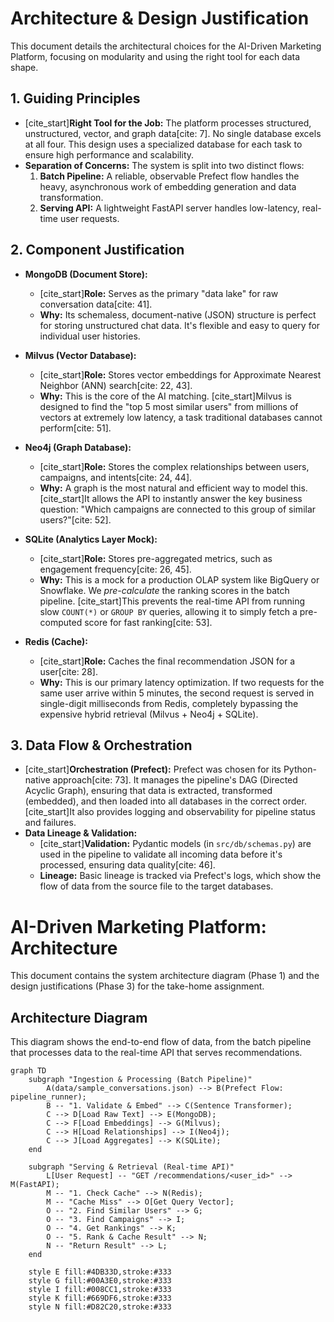 # Architecture & Design Justification

This document details the architectural choices for the AI-Driven Marketing Platform, focusing on modularity and using the right tool for each data shape.

## 1. Guiding Principles

* [cite_start]**Right Tool for the Job:** The platform processes structured, unstructured, vector, and graph data[cite: 7]. No single database excels at all four. This design uses a specialized database for each task to ensure high performance and scalability.
* **Separation of Concerns:** The system is split into two distinct flows:
    1.  **Batch Pipeline:** A reliable, observable Prefect flow handles the heavy, asynchronous work of embedding generation and data transformation.
    2.  **Serving API:** A lightweight FastAPI server handles low-latency, real-time user requests.

## 2. Component Justification

* **MongoDB (Document Store):**
    * [cite_start]**Role:** Serves as the primary "data lake" for raw conversation data[cite: 41].
    * **Why:** Its schemaless, document-native (JSON) structure is perfect for storing unstructured chat data. It's flexible and easy to query for individual user histories.

* **Milvus (Vector Database):**
    * [cite_start]**Role:** Stores vector embeddings for Approximate Nearest Neighbor (ANN) search[cite: 22, 43].
    * **Why:** This is the core of the AI matching. [cite_start]Milvus is designed to find the "top 5 most similar users" from millions of vectors at extremely low latency, a task traditional databases cannot perform[cite: 51].

* **Neo4j (Graph Database):**
    * [cite_start]**Role:** Stores the complex relationships between users, campaigns, and intents[cite: 24, 44].
    * **Why:** A graph is the most natural and efficient way to model this. [cite_start]It allows the API to instantly answer the key business question: "Which campaigns are connected to this group of similar users?"[cite: 52].

* **SQLite (Analytics Layer Mock):**
    * [cite_start]**Role:** Stores pre-aggregated metrics, such as engagement frequency[cite: 26, 45].
    * **Why:** This is a mock for a production OLAP system like BigQuery or Snowflake. We *pre-calculate* the ranking scores in the batch pipeline. [cite_start]This prevents the real-time API from running slow `COUNT(*)` or `GROUP BY` queries, allowing it to simply fetch a pre-computed score for fast ranking[cite: 53].

* **Redis (Cache):**
    * [cite_start]**Role:** Caches the final recommendation JSON for a user[cite: 28].
    * **Why:** This is our primary latency optimization. If two requests for the same user arrive within 5 minutes, the second request is served in single-digit milliseconds from Redis, completely bypassing the expensive hybrid retrieval (Milvus + Neo4j + SQLite).

## 3. Data Flow & Orchestration

* [cite_start]**Orchestration (Prefect):** Prefect was chosen for its Python-native approach[cite: 73]. It manages the pipeline's DAG (Directed Acyclic Graph), ensuring that data is extracted, transformed (embedded), and then loaded into all databases in the correct order. [cite_start]It also provides logging and observability for pipeline status and failures.
* **Data Lineage & Validation:**
    * [cite_start]**Validation:** Pydantic models (in `src/db/schemas.py`) are used in the pipeline to validate all incoming data before it's processed, ensuring data quality[cite: 46].
    * **Lineage:** Basic lineage is tracked via Prefect's logs, which show the flow of data from the source file to the target databases.


# AI-Driven Marketing Platform: Architecture

This document contains the system architecture diagram (Phase 1) and the design justifications (Phase 3) for the take-home assignment.

## Architecture Diagram

This diagram shows the end-to-end flow of data, from the batch pipeline that processes data to the real-time API that serves recommendations.

```mermaid
graph TD
    subgraph "Ingestion & Processing (Batch Pipeline)"
        A(data/sample_conversations.json) --> B(Prefect Flow: pipeline_runner);
        B -- "1. Validate & Embed" --> C(Sentence Transformer);
        C --> D[Load Raw Text] --> E(MongoDB);
        C --> F[Load Embeddings] --> G(Milvus);
        C --> H[Load Relationships] --> I(Neo4j);
        C --> J[Load Aggregates] --> K(SQLite);
    end

    subgraph "Serving & Retrieval (Real-time API)"
        L[User Request] -- "GET /recommendations/<user_id>" --> M(FastAPI);
        M -- "1. Check Cache" --> N(Redis);
        M -- "Cache Miss" --> O[Get Query Vector];
        O -- "2. Find Similar Users" --> G;
        O -- "3. Find Campaigns" --> I;
        O -- "4. Get Rankings" --> K;
        O -- "5. Rank & Cache Result" --> N;
        N -- "Return Result" --> L;
    end
    
    style E fill:#4DB33D,stroke:#333
    style G fill:#00A3E0,stroke:#333
    style I fill:#008CC1,stroke:#333
    style K fill:#669DF6,stroke:#333
    style N fill:#D82C20,stroke:#333